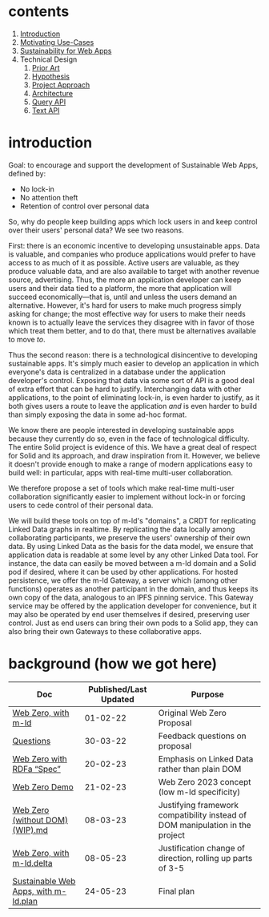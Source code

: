 # contents

1. [Introduction](index.md)
2. [Motivating Use-Cases](use-cases.md)
3. [Sustainability for Web Apps](sustainability.md)
4. Technical Design
   1. [Prior Art](design/prior-art.md)
   2. [Hypothesis](design/hypothesis.md)
   3. [Project Approach](design/approach.md)
   4. [Architecture](design/architecture.md)
   5. [Query API](design/xql.md)
   6. [Text API](design/text-api.md)

# introduction

Goal: to encourage and support the development of Sustainable Web Apps, defined
by:

- No lock-in
- No attention theft
- Retention of control over personal data

So, why do people keep building apps which lock users in and keep control over
their users' personal data? We see two reasons.

First: there is an economic incentive to developing unsustainable apps. Data is
valuable, and companies who produce applications would prefer to have access to
as much of it as possible. Active users are valuable, as they produce valuable
data, and are also available to target with another revenue source, advertising.
Thus, the more an application developer can keep users and their data tied to a
platform, the more that application will succeed economically—that is, until and
unless the users demand an alternative. However, it's hard for users to make
much progress simply asking for change; the most effective way for users to make
their needs known is to actually leave the services they disagree with in favor
of those which treat them better, and to do that, there must be alternatives
available to move _to_.

Thus the second reason: there is a technological disincentive to developing
sustainable apps. It's simply much easier to develop an application in which
everyone's data is centralized in a database under the application developer's
control. Exposing that data via some sort of API is a good deal of extra effort
that can be hard to justify. Interchanging data with other applications, to the
point of eliminating lock-in, is even harder to justify, as it both gives users
a route to leave the application _and_ is even harder to build than simply
exposing the data in some ad-hoc format.

We know there are people interested in developing sustainable apps because they
currently do so, even in the face of technological difficulty. The entire Solid
project is evidence of this. We have a great deal of respect for Solid and its
approach, and draw inspiration from it. However, we believe it doesn't provide
enough to make a range of modern applications easy to build well: in particular,
apps with real-time multi-user collaboration.

We therefore propose a set of tools which make real-time multi-user
collaboration significantly easier to implement without lock-in or forcing users
to cede control of their personal data.

We will build these tools on top of m-ld's "domains", a CRDT for replicating
Linked Data graphs in realtime. By replicating the data locally among
collaborating participants, we preserve the users' ownership of their own data.
By using Linked Data as the basis for the data model, we ensure that application
data is readable at some level by any other Linked Data tool. For instance, the
data can easily be moved between a m-ld domain and a Solid pod if desired, where
it can be used by other applications. For hosted persistence, we offer the m-ld
Gateway, a server which (among other functions) operates as another participant
in the domain, and thus keeps its own copy of the data, analogous to an IPFS
pinning service. This Gateway service may be offered by the application
developer for convenience, but it may also be operated by end user themselves if
desired, preserving user control. Just as end users can bring their own pods to
a Solid app, they can also bring their own Gateways to these collaborative apps.

# background (how we got here)

| Doc                                                                                                                              | Published/Last Updated | Purpose                                                                       |
| -------------------------------------------------------------------------------------------------------------------------------- | ---------------------- | ----------------------------------------------------------------------------- |
| [Web Zero, with m-ld](https://github.com/m-ld/web-zero/wiki/Proposal)                                                            | 01-02-22               | Original Web Zero Proposal                                                    |
| [Questions](https://github.com/m-ld/web-zero/wiki/Questions)                                                                     | 30-03-22               | Feedback questions on proposal                                                |
| [Web Zero with RDFa “Spec”](https://github.com/m-ld/web-zero/blob/main/spec.md)                                                  | 20-02-23               | Emphasis on Linked Data rather than plain DOM                                 |
| [Web Zero Demo](https://github.com/m-ld/sustainable-web-apps/wiki/Web-Zero-Demo)                                                 | 21-02-23               | Web Zero 2023 concept (low m-ld specificity)                                  |
| [Web Zero (without DOM) (WIP).md](https://gist.github.com/Peeja/0212d1a299d78d92ddf3d5563e6bd1f9)                                | 08-03-23               | Justifying framework compatibility instead of DOM manipulation in the project |
| [Web Zero, with m-ld.delta](https://docs.google.com/document/u/1/d/1DrMr_PI6P81w1spiUDBTkOJGz0bPS2sZIXhCz51p7CE/edit)            | 08-05-23               | Justification change of direction, rolling up parts of 3-5                    |
| [Sustainable Web Apps, with m-ld.plan](https://docs.google.com/document/u/1/d/17YnR6f8Xp69E09sO3BShSP5H6PXx3sDGNTVxNyvl56s/edit) | 24-05-23               | Final plan                                                                    |
